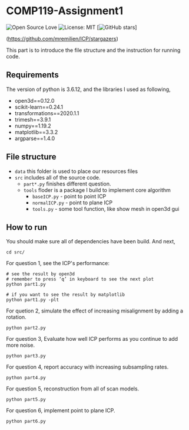 # COMP119-Assignment1

![Open Source Love](https://badges.frapsoft.com/os/v1/open-source.svg?v=103)
![License: MIT](https://img.shields.io/badge/License-MIT-yellow.svg)
[![GitHub stars](https://img.shields.io/github/stars/mremilien/ICP.svg?style=social)]


(https://github.com/mremilien/ICP/stargazers)

This part is to introduce the file structure 
and the instruction for running code.

## Requirements 
The version of python is 3.6.12, and the libraries I used as following,
* open3d==0.12.0
* scikit-learn==0.24.1
* transformations==2020.1.1
* trimesh==3.9.1
* numpy==1.19.2
* matplotlib==3.3.2
* argparse==1.4.0

## File structure
* `data` this folder is used to place our resources files
* `src` includes all of the source code.
   * `part*.py` finishes different question.
   * `tools` floder is a package I build to implement core algorithm
        * `baseICP.py` - point to point ICP
        * `normalICP.py` - point to plane ICP
        * `tools.py` - some tool function, like show mesh in open3d gui
 
 ## How to run
 You should make sure all of dependencies have been build. And next,
```
cd src/
```
For question 1, see the ICP's performance:
```
# see the result by open3d
# remember to press ‘q’ in keyboard to see the next plot
python part1.py
	
# if you want to see the result by matplotlib
python part1.py -plt
```
For quetion 2, simulate the effect of increasing misalignment by adding a rotation.
```
python part2.py
```
For question 3, Evaluate how well ICP performs as you continue to add more noise.
```
python part3.py
```
For question 4, report accuracy with increasing subsampling rates.
```
python part4.py
```
For question 5, reconstruction from all of scan models.
```
python part5.py
```
For question 6, implement point to plane ICP.
```
python part6.py
```
